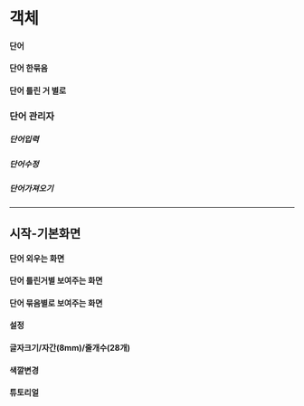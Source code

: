 # 객체

#### 단어
#### 단어 한묶음
#### 단어 틀린 거 별로

### 단어 관리자
##### 단어입력
##### 단어수정
##### 단어가져오기
-------

## 시작-기본화면
#### 단어 외우는 화면
#### 단어 틀린거별 보여주는 화면
#### 단어 묶음별로 보여주는 화면
#### 설정
#### 글자크기/자간(8mm)/줄개수(28개)
#### 색깔변경
#### 튜토리얼
